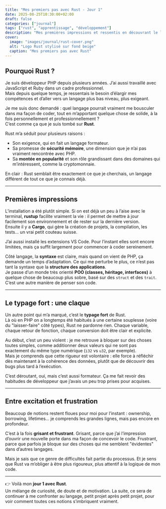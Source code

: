 ```yaml
---
title: "Mes premiers pas avec Rust - Jour 1"
date: 2025-08-25T10:30:00+02:00
draft: false
categories: ["journal"]
tags: ["rust", "apprentissage", "développement"]
description: "Mes premières impressions et ressentis en découvrant le langage Rust."
cover:
  image: "images/journal/rust-cover.png"
  alt: "Logo Rust stylisé sur fond beige"
  caption: "Mes premiers pas avec Rust"
---
```


## Pourquoi Rust ?  
Je suis développeur PHP depuis plusieurs années. J’ai aussi travaillé avec JavaScript et Ruby dans un cadre professionnel.  
Mais depuis quelque temps, je ressentais le besoin d’élargir mes compétences et d’aller vers un langage plus bas niveau, plus exigeant.  

Je me suis donc demandé : quel langage pourrait vraiment me bousculer dans ma façon de coder, tout en m’apportant quelque chose de solide, à la fois personnellement et professionnellement ?  
C’est comme ça que je suis tombé sur **Rust**.  

Rust m’a séduit pour plusieurs raisons :  
- Son exigence, qui en fait un langage formateur.  
- Sa promesse de **sécurité mémoire**, une dimension que je n’ai pas vraiment rencontrée avec PHP.  
- Sa **montée en popularité** et son rôle grandissant dans des domaines qui m’intéressent, comme la cryptomonnaie.  

En clair : Rust semblait être exactement ce que je cherchais, un langage différent de tout ce que je connais déjà.

---

## Premières impressions  
L’installation a été plutôt simple. Si on est déjà un peu à l’aise avec le terminal, **rustup** facilite vraiment la vie : il permet de mettre à jour facilement son environnement et de rester sur la dernière version.  
Ensuite il y a **Cargo**, qui gère la création de projets, la compilation, les tests… un vrai petit couteau suisse.  

J’ai aussi installé les extensions VS Code. Pour l’instant elles sont encore limitées, mais ça suffit largement pour commencer à coder sereinement.  

Côté langage, la **syntaxe** est claire, mais quand on vient de PHP, ça demande un temps d’adaptation. Ce qui me perturbe le plus, ce n’est pas tant la syntaxe que la **structure des applications**.  
Je passe d’un monde très orienté **POO (classes, héritage, interfaces)** à quelque chose de beaucoup plus sobre, basé sur des `struct` et des `trait`. C’est une autre manière de penser son code.

---

## Le typage fort : une claque  
Un autre point qui m’a marqué, c’est le **typage fort** de Rust.  
Là où en PHP on a longtemps été habitués à une certaine souplesse (voire du "laisser-faire" côté types), Rust ne pardonne rien. Chaque variable, chaque retour de fonction, chaque conversion doit être clair et explicite.  

Au début, c’est un peu violent : je me retrouve à bloquer sur des choses toutes simples, comme additionner deux valeurs qui ne sont pas exactement du même type numérique (`i32` vs `u32`, par exemple).  
Mais je comprends que cette rigueur est volontaire : elle force à réfléchir dès maintenant à la cohérence des données, plutôt que de découvrir des bugs plus tard à l’exécution.  

C’est déroutant, oui, mais c’est aussi formateur. Ça me fait revoir des habitudes de développeur que j’avais un peu trop prises pour acquises.

---

## Entre excitation et frustration  
Beaucoup de notions restent floues pour moi pour l’instant : ownership, borrowing, lifetimes… je comprends les grandes lignes, mais pas encore en profondeur.  

C’est à la fois **grisant et frustrant**. Grisant, parce que j’ai l’impression d’ouvrir une nouvelle porte dans ma façon de concevoir le code. Frustrant, parce que parfois je bloque sur des choses qui me semblent "évidentes" dans d’autres langages.  

Mais je sais que ce genre de difficultés fait partie du processus. Et je sens que Rust va m’obliger à être plus rigoureux, plus attentif à la logique de mon code.

---

👉 Voilà mon **jour 1 avec Rust**.  
Un mélange de curiosité, de doute et de motivation. La suite, ce sera de continuer à me confronter au langage, petit projet après petit projet, pour voir comment toutes ces notions s’imbriquent vraiment.
